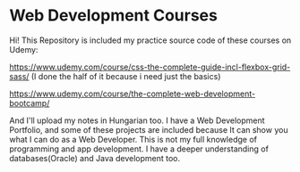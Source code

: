 # Web Development Courses

Hi!
This Repository is included my practice source code of these courses on Udemy:

https://www.udemy.com/course/css-the-complete-guide-incl-flexbox-grid-sass/
(I done the half of it because i need just the basics)

https://www.udemy.com/course/the-complete-web-development-bootcamp/

 
And I'll upload my notes in Hungarian too. I have a Web Development Portfolio, and some of these projects are included because It can show you what I can do as a Web Developer.
This is not my full knowledge of programming and app development. I  have a deeper understanding of databases(Oracle) and Java development too. 
